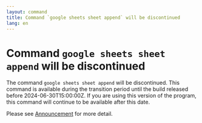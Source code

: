 ```yaml
---
layout: command
title: Command `google sheets sheet append` will be discontinued
lang: en
---
```


# Command `google sheets sheet append` will be discontinued

The command `google sheets sheet append` will be discontinued.
This command is available during the transition period until the build released before 2024-06-30T15:00:00Z. If you are using this version of the program, this command will continue to be available after this date.

Please see [Announcement](https://github.com/watermint/toolbox/discussions/835) for more detail.


